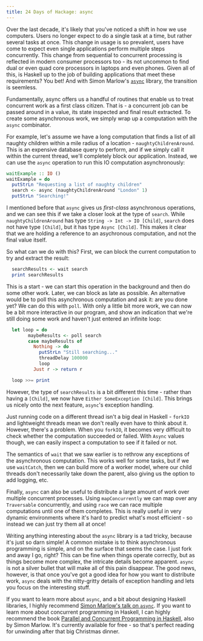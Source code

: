 ```yaml
---
title: 24 Days of Hackage: async
---
```


Over the last decade, it's likely that you've noticed a shift in how we use
computers. Users no longer expect to do a single task at a time, but rather
several tasks at once. This change in usage is so prevalent, users have come to
expect even single applications perform multiple steps concurrently. This change
from sequential to concurrent processing is reflected in modern consumer
processors too - its not uncommon to find dual or even quad core processors in
laptops and even phones. Given all of this, is Haskell up to the job of building
applications that meet these requirements? You bet! And with Simon Marlow's
[`async`](http://hackage.haskell.org/package/async) library, the transition is
seemless.

Fundamentally, async offers us a handful of routines that enable us to treat
concurrent work as a first class citizen. That is - a concurrent job can be
passed around in a value, its state inspected and final result extracted. To
create some asynchronous work, we simply wrap up a computation with the `async`
combinator.

For example, let's assume we have a long computation that finds a list of all
naughty children within a mile radius of a location -
`naughtyChildrenAround`. This is an expensive database query to perform, and if
we simply call it within the current thread, we'll completely block our
application. Instead, we can use the `async` operation to run this IO
computation asynchronously:

```haskell
waitExample :: IO ()
waitExample = do
  putStrLn "Requesting a list of naughty children"
  search <- async (naughtyChildrenAround "London" 1)
  putStrLn "Searching!"
```

I mentioned before that `async` gives us *first-class* asynchronous operations,
and we can see this if we take a closer look at the type of `search`. While
`naughtyChildrenAround` has type `String -> Int -> IO [Child]`, `search` does
not have type `[Child]`, but it has type `Async [Child]`. This makes it
clear that we are holding a reference to an asychronous computation, and not the
final value itself.

So what can we do with this? First, we can block the current computation to try
and extract the result:

```haskell
  searchResults <- wait search
  print searchResults
```

This is a start - we can start this operation in the background and then do some
other work. Later, we can block as late as possible. An alternative would be to
poll this asynchronous computation and ask it: are you done yet? We can do this
with `poll`. With only a little bit more work, we can now be a bit more
interactive in our program, and show an indication that we're still doing some
work and haven't just entered an infinite loop:

```haskell
  let loop = do
        maybeResults <- poll search
        case maybeResults of
          Nothing -> do
            putStrLn "Still searching..."
            threadDelay 100000
            loop
          Just r -> return r

  loop >>= print
```

However, the type of `searchResults` is a bit different this time - rather than
having a `[Child]`, we now have `Either SomeException [Child]`. This
brings us nicely onto the next feature, `async`'s exception handling.

Just running code on a different thread isn't a big deal in Haskell - `forkIO`
and lightweight threads mean we don't really even have to think about
it. However, there's a problem. When you `forkIO`, it becomes very difficult to
check whether the computation succeeded or failed. With `Async` values though,
we can easily inspect a computation to see if it failed or not.

The semantics of `wait` that we saw earlier is to rethrow any exceptions of the
asynchronous computation. This works well for some tasks, but if we use
`waitCatch`, then we can build more of a worker model, where our child threads
don't necessarily take down the parent, also giving us the option to add
logging, etc.

Finally, `async` can also be useful to distribute a large amount of work over
multiple concurrent processes. Using `mapConcurrently` we can map over any
`Traversable` concurrently, and using `race` we can race multiple computations
until one of them completes. This is really useful in very dynamic environments
where it's hard to predict what's most efficient - so instead we can just try
them all at once!

Writing anything interesting about the `async` library is a tad tricky, because
it's just so darn simple! A common mistake is to think asynchronous programming
is simple, and on the surface that seems the case. I just fork and away I go,
right? This can be fine when things operate correctly, but as things become more
complex, the intricate details become apparent. `async` is not a silver
bullet that will make all of this pain disappear. The good news, however, is
that once you've got a good idea for how you want to distribute work, `async`
deals with the nitty-gritty details of exception handling and lets you focus on
the interesting stuff.

If you want to learn more about `async`, and a bit about designing Haskell
libraries, I highly recommend
[Simon Marlow's talk on `async`](http://skillsmatter.com/podcast/home/high-performance-concurrency). If
you want to learn more about concurrent programming in Haskell, I can highly
recommend the book
[Parallel and Concurrent Programming in Haskell](http://chimera.labs.oreilly.com/books/1230000000929),
also by Simon Marlow. It's currently available for free - so that's perfect
reading for unwinding after that big Christmas dinner.
